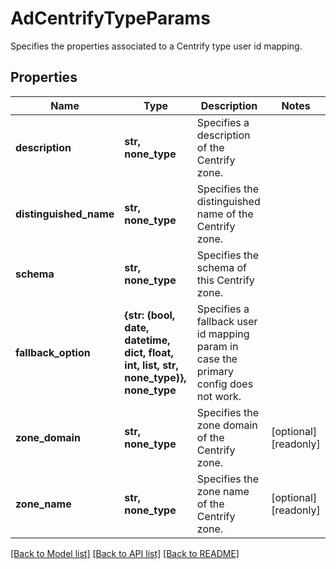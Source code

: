 # AdCentrifyTypeParams

Specifies the properties associated to a Centrify type user id mapping.

## Properties
Name | Type | Description | Notes
------------ | ------------- | ------------- | -------------
**description** | **str, none_type** | Specifies a description of the Centrify zone. | 
**distinguished_name** | **str, none_type** | Specifies the distinguished name of the Centrify zone. | 
**schema** | **str, none_type** | Specifies the schema of this Centrify zone. | 
**fallback_option** | **{str: (bool, date, datetime, dict, float, int, list, str, none_type)}, none_type** | Specifies a fallback user id mapping param in case the primary config does not work. | 
**zone_domain** | **str, none_type** | Specifies the zone domain of the Centrify zone. | [optional] [readonly] 
**zone_name** | **str, none_type** | Specifies the zone name of the Centrify zone. | [optional] [readonly] 

[[Back to Model list]](../README.md#documentation-for-models) [[Back to API list]](../README.md#documentation-for-api-endpoints) [[Back to README]](../README.md)


